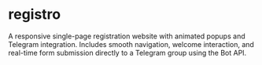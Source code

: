 # registro
A responsive single-page registration website with animated popups and Telegram integration. Includes smooth navigation, welcome interaction, and real-time form submission directly to a Telegram group using the Bot API.
